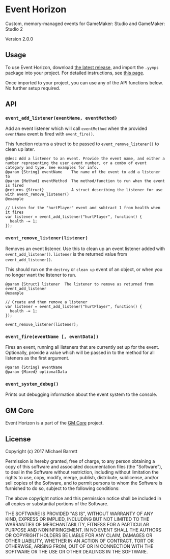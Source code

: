 # Event Horizon

Custom, memory-managed events for GameMaker: Studio and GameMaker: Studio 2

Version 2.0.0

## Usage

To use Event Horizon, download [the latest release](https://github.com/gm-core/event-horizon/releases), and import the `.yymps` package into your project. For detailed instructions, see [this page](https://gmcore.io/installing.html).

Once imported to your project, you can use any of the API functions below. No further setup required.

## API

### `event_add_listener(eventName, eventMethod)`

Add an event listener which will call `eventMethod` when the provided `eventName` event is fired with `event_fire()`.

This function returns a struct to be passed to `event_remove_listener()` to clean up later.

```
@desc Add a listener to an event. Provide the event name, and either a number representing the user event number, or a combo of event category and type. See examples for info.
@param {String} eventName    The name of the event to add a listener to
@param {Method} eventMethod  The method/function to run when the event is fired
@returns {Struct}            A struct describing the listener for use with event_remove_listener()
@example

// Listen for the "hurtPlayer" event and subtract 1 from health when it fires
var listener = event_add_listener("hurtPlayer", function() {
  health -= 1;
});
```

### `event_remove_listener(listener)`

Removes an event listener. Use this to clean up an event listener added with `event_add_listener()`. `listener` is the returned value from `event_add_listener()`.

This should run on the `destroy` or `clean up` event of an object, or when you no longer want the listener to run.

```
@param {Struct} listener  The listener to remove as returned from event_add_listener
@example

// Create and then remove a listener
var listener = event_add_listener("hurtPlayer", function() {
  health -= 1;
});

event_remove_listener(listener);
```

### `event_fire(eventName [, eventData])`

Fires an event, running all listeners that are currently set up for the event. Optionally, provide a value which will be passed in to the method for all listeners as the first argument.

```
@param {String} eventName
@param {Mixed} optionalData
```

### `event_system_debug()`

Prints out debugging information about the event system to the console.

## GM Core

Event Horizon is a part of the [GM Core](https://github.com/gm-core) project.

## License

Copyright (c) 2017 Michael Barrett

Permission is hereby granted, free of charge, to any person obtaining a copy
of this software and associated documentation files (the "Software"), to deal
in the Software without restriction, including without limitation the rights
to use, copy, modify, merge, publish, distribute, sublicense, and/or sell
copies of the Software, and to permit persons to whom the Software is
furnished to do so, subject to the following conditions:

The above copyright notice and this permission notice shall be included in all
copies or substantial portions of the Software.

THE SOFTWARE IS PROVIDED "AS IS", WITHOUT WARRANTY OF ANY KIND, EXPRESS OR
IMPLIED, INCLUDING BUT NOT LIMITED TO THE WARRANTIES OF MERCHANTABILITY,
FITNESS FOR A PARTICULAR PURPOSE AND NONINFRINGEMENT. IN NO EVENT SHALL THE
AUTHORS OR COPYRIGHT HOLDERS BE LIABLE FOR ANY CLAIM, DAMAGES OR OTHER
LIABILITY, WHETHER IN AN ACTION OF CONTRACT, TORT OR OTHERWISE, ARISING FROM,
OUT OF OR IN CONNECTION WITH THE SOFTWARE OR THE USE OR OTHER DEALINGS IN THE
SOFTWARE.
